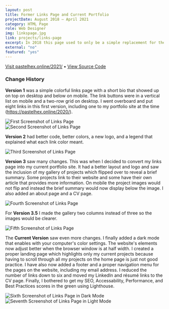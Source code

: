 ```yaml
---
layout: post
title: Former Links Page and Current Portfolio
projectDate: August 2018 – April 2021
category: HTML Page
role: Web Designer
img: linkspage.jpg
link: projects/links-page
excerpt: In 2018 this page used to only be a simple replacement for the linktr.ee service as a page of my most important website links, but in 2020 I realized it could be a good minimalist portfolio website. My favorite additions to this version of my portfolio are the flippable project cards and the automatic dark theme.
external: "no"
featured: "yes"
---
```


<p class="caption"><a href="https://pastelhex.online/2021/" target="_blank">Visit pastelhex.online/2021/</a> • <a href="https://github.com/pastelhex97/2021" target="_blank">View Source Code</a></p>
<h3>Change History</h3>
<p><strong>Version 1</strong> was a simple colorful links page with a short bio that showed up on top on desktop and below on mobile. The link buttons were in a vertical list on mobile and a two-row grid on desktop. I went overboard and put eight links in this first version, including one to my portfolio site at the time (<a href="https://pastelhex.online/2020/" target="_blank">https://pastelhex.online/2020/</a>).</p>
<img src="https://pastelhex.online/img/linkspage.jpg" alt="First Screenshot of Links Page" class="img-fluid"/>
<br>
<img src="https://pastelhex.online/img/links-page-v1.jpg" alt="Second Screenshot of Links Page" class="img-fluid"/>
<p><strong>Version 2</strong> had better code, better colors, a new logo, and a legend that explained what each link color meant.</p>
<img src="https://pastelhex.online/img/links-page-v2.png" alt="Third Screenshot of Links Page" class="img-fluid"/>
<p><strong>Version 3</strong> saw many changes. This was when I decided to convert my links page into my current portfolio site. It had a better layout and logo and saw the inclusion of my gallery of projects which flipped over to reveal a brief summary. Some projects link to their website and some have their own article that provides more information. On mobile the project images would not flip and instead the brief summary would now display below the image. I also added an about page and a CV page.</p>
<img src="https://pastelhex.online/img/links-page-v3-long-v1.png" alt="Fourth Screenshot of Links Page" class="img-fluid"/>
<p>For <strong>Version 3.5</strong> I made the gallery two columns instead of three so the images would be clearer.</p>
<img src="https://pastelhex.online/img/links-page-v3-long-v2.png" alt="Fifth Screenshot of Links Page" class="img-fluid"/>
<p>The <strong>Current Version</strong> saw even more changes. I finally added a dark mode that enables with your computer's color settings. The website's elements now adjust better when the browser window is at half width. I created a proper landing page which highlights only my current projects because having to scroll through all my projects on the home page is just not good practice. I have also now added a footer and a proper navigation menu for the pages on the website, including my email address. I reduced the number of links down to six and moved my LinkedIn and résumé links to the CV page. Finally, I bothered to get my SEO, Accessability, Performance, and Best Practices scores in the green using Lighthouse.</p>
<img src="https://pastelhex.online/img/links-page-v4-dark.png" alt="Sixth Screenshot of Links Page in Dark Mode" class="img-fluid"/>
<br>
<img src="https://pastelhex.online/img/links-page-v4-light.png" alt="Seventh Screenshot of Links Page in Light Mode" class="img-fluid"/>
